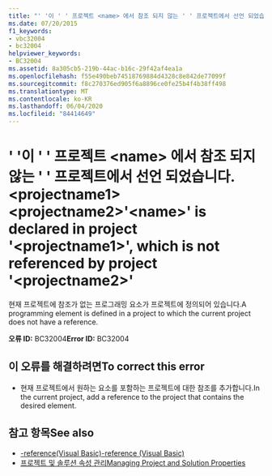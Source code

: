 ```yaml
---
title: "' '이 ' ' 프로젝트 <name> 에서 참조 되지 않는 ' ' 프로젝트에서 선언 되었습니다. <projectname1> <projectname2>"
ms.date: 07/20/2015
f1_keywords:
- vbc32004
- bc32004
helpviewer_keywords:
- BC32004
ms.assetid: 8a305cb5-219b-44ac-b16c-29f42af4ea1a
ms.openlocfilehash: f55e490beb74518769884d4328c8e842de77099f
ms.sourcegitcommit: f8c270376ed905f6a8896ce0fe25b4f4b38ff498
ms.translationtype: MT
ms.contentlocale: ko-KR
ms.lasthandoff: 06/04/2020
ms.locfileid: "84414649"
---
```

# <a name="name-is-declared-in-project-projectname1-which-is-not-referenced-by-project-projectname2"></a><span data-ttu-id="0d616-102">' '이 ' ' 프로젝트 \<name> 에서 참조 되지 않는 ' ' 프로젝트에서 선언 되었습니다. \<projectname1> \<projectname2></span><span class="sxs-lookup"><span data-stu-id="0d616-102">'\<name>' is declared in project '\<projectname1>', which is not referenced by project '\<projectname2>'</span></span>
<span data-ttu-id="0d616-103">현재 프로젝트에 참조가 없는 프로그래밍 요소가 프로젝트에 정의되어 있습니다.</span><span class="sxs-lookup"><span data-stu-id="0d616-103">A programming element is defined in a project to which the current project does not have a reference.</span></span>  
  
 <span data-ttu-id="0d616-104">**오류 ID:** BC32004</span><span class="sxs-lookup"><span data-stu-id="0d616-104">**Error ID:** BC32004</span></span>  
  
## <a name="to-correct-this-error"></a><span data-ttu-id="0d616-105">이 오류를 해결하려면</span><span class="sxs-lookup"><span data-stu-id="0d616-105">To correct this error</span></span>  
  
- <span data-ttu-id="0d616-106">현재 프로젝트에서 원하는 요소를 포함하는 프로젝트에 대한 참조를 추가합니다.</span><span class="sxs-lookup"><span data-stu-id="0d616-106">In the current project, add a reference to the project that contains the desired element.</span></span>  
  
## <a name="see-also"></a><span data-ttu-id="0d616-107">참고 항목</span><span class="sxs-lookup"><span data-stu-id="0d616-107">See also</span></span>

- [<span data-ttu-id="0d616-108">-reference(Visual Basic)</span><span class="sxs-lookup"><span data-stu-id="0d616-108">-reference (Visual Basic)</span></span>](../reference/command-line-compiler/reference.md)
- [<span data-ttu-id="0d616-109">프로젝트 및 솔루션 속성 관리</span><span class="sxs-lookup"><span data-stu-id="0d616-109">Managing Project and Solution Properties</span></span>](/visualstudio/ide/managing-project-and-solution-properties)
